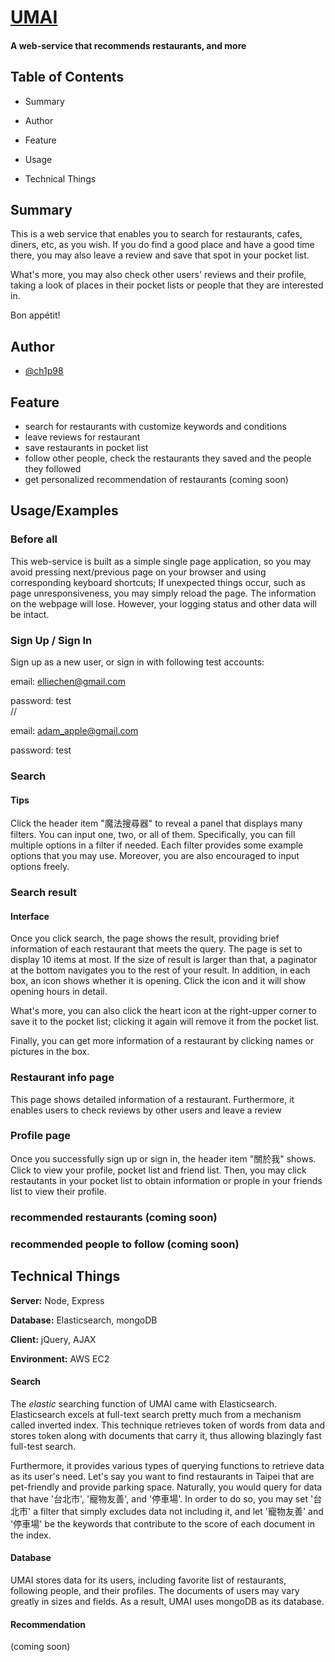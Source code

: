 # [UMAI](https://chipmunk.vip)
#### A web-service that recommends restaurants, and more

## Table of Contents

- Summary
- Author
- Feature

- Usage

- Technical Things
## Summary
This is a web service that enables you to search for restaurants, cafes, diners, etc, as you wish. If you do find a good place and have a good time there, you may also leave a review and save that spot in your pocket list.

What's more, you may also check other users' reviews and their profile, taking a look of places in their pocket lists or people that they are interested in.

Bon appétit!

## Author
- [@ch1p98](https://github.com/ch1p98)


## Feature
- search for restaurants with customize keywords and conditions
- leave reviews for restaurant
- save restaurants in pocket list
- follow other people, check the restaurants they saved and the people they followed
- get personalized recommendation of restaurants (coming soon)

## Usage/Examples
### Before all
This web-service is built as a simple single page application, so you may avoid pressing next/previous page on your browser and using corresponding keyboard shortcuts; If unexpected things occur, such as page unresponsiveness, you may simply reload the page. The information on the webpage will lose. However, your logging status and other data will be intact.  


### Sign Up / Sign In
Sign up as a new user, or sign in with following test accounts:

email: elliechen@gmail.com

password: test  
//

email: adam_apple@gmail.com

password: test  



### Search
#### Tips
Click the header item "魔法搜尋器" to reveal a panel that displays many filters. You can input one, two, or all of them. 
Specifically, you can fill multiple options in a filter if needed. Each filter provides some example options that you may use. Moreover, you are also encouraged to input options freely.

### Search result
#### Interface
Once you click search, the page shows the result, providing brief information of each restaurant that meets the query. The page is set to display 10 items at most. If the size of result is larger than that, a paginator at the bottom navigates you to the rest of your result.
In addition, in each box, an icon shows whether it is opening. Click the icon and it will show opening hours in detail.

What's more, you can also click the heart icon at the right-upper corner to save it to the pocket list; clicking it again will remove it from the pocket list.  

Finally, you can get more information of a restaurant by clicking names or pictures in the box.

### Restaurant info page
This page shows detailed information of a restaurant. Furthermore, it enables users to check reviews by other users and leave a review

### Profile page
Once you successfully sign up or sign in, the header item "關於我" shows. Click to view your profile, pocket list and friend list.
Then, you may click restautants in your pocket list to obtain information or prople in your friends list to view their profile. 


### recommended restaurants (coming soon)
### recommended people to follow (coming soon)



## Technical Things


**Server:** Node, Express

**Database:** Elasticsearch, mongoDB

**Client:** jQuery, AJAX

**Environment:** AWS EC2

#### Search
The *elastic* searching function of UMAI came with Elasticsearch. Elasticsearch excels at full-text search pretty much from a mechanism called inverted index. This technique retrieves token of words from data and stores token along with documents that carry it, thus allowing blazingly fast full-test search.

Furthermore, it provides various types of querying functions to retrieve data as its user's need. Let's say you want to find restaurants in Taipei that are pet-friendly and provide parking space. Naturally, you would query for data that have '台北市', '寵物友善', and '停車場'. In order to do so, you may set '台北市' a filter that simply excludes data not including it, and let '寵物友善' and '停車場' be the keywords that contribute to the score of each document in the index.

#### Database 
UMAI stores data for its users, including favorite list of restaurants, following people, and their profiles. The documents of users may vary greatly in sizes and fields. As a result, UMAI uses mongoDB as its database.

#### Recommendation
(coming soon)
